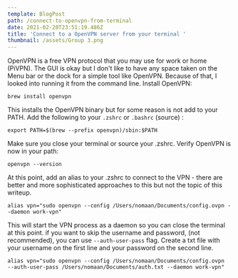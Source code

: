 ```yaml
---
template: BlogPost
path: /connect-to-openvpn-from-terminal
date: 2021-02-20T23:51:19.486Z
title: 'Connect to a OpenVPN server from your terminal '
thumbnail: /assets/Group 3.png
---
```

OpenVPN is a free VPN protocol that you may use for work or home (PiVPN). The GUI is okay but I don't like to have any space taken on the Menu bar or the dock for a simple tool like OpenVPN. Because of that, I looked into running it from the command line. 
Install OpenVPN: 
```
brew install openvpn
```


This installs the OpenVPN binary but for some reason is not add to your PATH. 
Add the following to your `.zshrc` or `.bashrc` (source) : 
```
export PATH=$(brew --prefix openvpn)/sbin:$PATH
```


Make sure you close your terminal or source your .zshrc.
Verify OpenVPN is now in your path: 
```
openvpn --version
```


At this point, add an alias to your .zshrc to connect to the VPN - there are better and more sophisticated approaches to this but not the topic of this writeup. 
```
alias vpn="sudo openvpn --config /Users/nomaan/Documents/config.ovpn --daemon work-vpn"
```
This will start the VPN process as a daemon so you can close the terminal at this point. 
if you want to skip the username and password, (not recommended), you can use `--auth-user-pass` flag. Create a txt file with your username on the first line and your password on the second line. 

```
alias vpn="sudo openvpn --config /Users/nomaan/Documents/config.ovpn  --auth-user-pass /Users/nomaan/Documents/auth.txt --daemon work-vpn"
```
